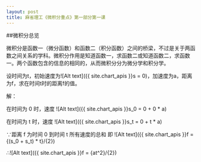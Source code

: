 ```yaml
---
layout: post
title: 麻省理工《微积分重点》第一部分第一课
---
```

##微积分总览

微积分是函数一（微分函数）和函数二（积分函数）之间的桥梁，不过是关于两函数之间关系的学科。微积分作用是知道函数一，求函数二或知道函数二，求函数一。两个函数包含的信息的相同的，从而微积分分为微分学和积分学。

设时间为t，初始速度为![Alt text]({{ site.chart_apis }}s = 0)，加速度为a，距离为f，求在时间t时的距离f的值。

解：

在时间为 0 时，速度 ![Alt text]({{ site.chart_apis }}s_0 = 0 + 0 * a)

在时间为 t 时，速度 ![Alt text]({{ site.chart_apis }}s_t = 0 + t * a)

∵距离 f 为时间 0 到时间 t 所有速度的总和
即
![Alt text]({{ site.chart_apis }}f = {(s_0 + s_t) * t}/{2})

∴![Alt text]({{ site.chart_apis }}f = {at^2}/{2})
